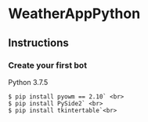 # WeatherAppPython
## Instructions

### Create your first bot

Python 3.7.5

```
$ pip install pyowm == 2.10` <br>
$ pip install PySide2` <br>
$ pip install tkintertable`<br>
```
